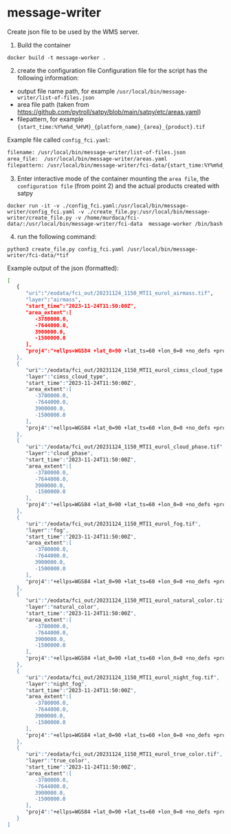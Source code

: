 # message-writer

Create json file to be used by the WMS server.

1. Build the container
```
docker build -t message-worker .
```

2. create the configuration file
Configuration file for the script has the following information:
  - output file name path, for example `/usr/local/bin/message-writer/list-of-files.json`
  - area file path (taken from https://github.com/pytroll/satpy/blob/main/satpy/etc/areas.yaml)
  - filepattern, for example `{start_time:%Y%m%d_%H%M}_{platform_name}_{area}_{product}.tif`

Example file called `config_fci.yaml`:
```bash
filename: /usr/local/bin/message-writer/list-of-files.json
area_file:  /usr/local/bin/message-writer/areas.yaml
filepattern: /usr/local/bin/message-writer/fci-data/{start_time:%Y%m%d_%H%M}_{platform_name}_{area}_{product}.tif
```
  
3. Enter interactive mode of the container mounting the `area file`, the `configuration file` (from point 2) and the actual products created with satpy
```
docker run -it -v ./config_fci.yaml:/usr/local/bin/message-writer/config_fci.yaml -v ./create_file.py:/usr/local/bin/message-writer/create_file.py -v /home/murdaca/fci-data/:/usr/local/bin/message-writer/fci-data  message-worker /bin/bash
```

4. run the following command:
```
python3 create_file.py config_fci.yaml /usr/local/bin/message-writer/fci-data/*tif
```

Example output of the json (formatted):

```bash
[
   {
      "uri":"/eodata/fci_out/20231124_1150_MTI1_eurol_airmass.tif",
      "layer":"airmass",
      "start_time":"2023-11-24T11:50:00Z",
      "area_extent":[
         -3780000.0,
         -7644000.0,
         3900000.0,
         -1500000.0
      ],
      "proj4":"+ellps=WGS84 +lat_0=90 +lat_ts=60 +lon_0=0 +no_defs +proj=stere +type=crs +units=m +x_0=0 +y_0=0"
   },
   {
      "uri":"/eodata/fci_out/20231124_1150_MTI1_eurol_cimss_cloud_type.tif",
      "layer":"cimss_cloud_type",
      "start_time":"2023-11-24T11:50:00Z",
      "area_extent":[
         -3780000.0,
         -7644000.0,
         3900000.0,
         -1500000.0
      ],
      "proj4":"+ellps=WGS84 +lat_0=90 +lat_ts=60 +lon_0=0 +no_defs +proj=stere +type=crs +units=m +x_0=0 +y_0=0"
   },
   {
      "uri":"/eodata/fci_out/20231124_1150_MTI1_eurol_cloud_phase.tif",
      "layer":"cloud_phase",
      "start_time":"2023-11-24T11:50:00Z",
      "area_extent":[
         -3780000.0,
         -7644000.0,
         3900000.0,
         -1500000.0
      ],
      "proj4":"+ellps=WGS84 +lat_0=90 +lat_ts=60 +lon_0=0 +no_defs +proj=stere +type=crs +units=m +x_0=0 +y_0=0"
   },
   {
      "uri":"/eodata/fci_out/20231124_1150_MTI1_eurol_fog.tif",
      "layer":"fog",
      "start_time":"2023-11-24T11:50:00Z",
      "area_extent":[
         -3780000.0,
         -7644000.0,
         3900000.0,
         -1500000.0
      ],
      "proj4":"+ellps=WGS84 +lat_0=90 +lat_ts=60 +lon_0=0 +no_defs +proj=stere +type=crs +units=m +x_0=0 +y_0=0"
   },
   {
      "uri":"/eodata/fci_out/20231124_1150_MTI1_eurol_natural_color.tif",
      "layer":"natural_color",
      "start_time":"2023-11-24T11:50:00Z",
      "area_extent":[
         -3780000.0,
         -7644000.0,
         3900000.0,
         -1500000.0
      ],
      "proj4":"+ellps=WGS84 +lat_0=90 +lat_ts=60 +lon_0=0 +no_defs +proj=stere +type=crs +units=m +x_0=0 +y_0=0"
   },
   {
      "uri":"/eodata/fci_out/20231124_1150_MTI1_eurol_night_fog.tif",
      "layer":"night_fog",
      "start_time":"2023-11-24T11:50:00Z",
      "area_extent":[
         -3780000.0,
         -7644000.0,
         3900000.0,
         -1500000.0
      ],
      "proj4":"+ellps=WGS84 +lat_0=90 +lat_ts=60 +lon_0=0 +no_defs +proj=stere +type=crs +units=m +x_0=0 +y_0=0"
   },
   {
      "uri":"/eodata/fci_out/20231124_1150_MTI1_eurol_true_color.tif",
      "layer":"true_color",
      "start_time":"2023-11-24T11:50:00Z",
      "area_extent":[
         -3780000.0,
         -7644000.0,
         3900000.0,
         -1500000.0
      ],
      "proj4":"+ellps=WGS84 +lat_0=90 +lat_ts=60 +lon_0=0 +no_defs +proj=stere +type=crs +units=m +x_0=0 +y_0=0"
   }
]
```
